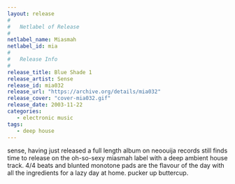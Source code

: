 ```yaml
---
layout: release
#
#   Netlabel of Release
#
netlabel_name: Miasmah
netlabel_id: mia
#
#   Release Info
#
release_title: Blue Shade 1
release_artist: Sense
release_id: mia032
release_url: "https://archive.org/details/mia032"
release_cover: "cover-mia032.gif"
release_date: 2003-11-22
categories:
   - electronic music
tags:
   - deep house
---
```

sense, having just released a full length album on neoouija records still finds time to release on the oh-so-sexy miasmah label with a deep ambient house track. 4/4 beats and blunted monotone pads are the flavour of the day with all the ingredients for a lazy day at home. pucker up buttercup.